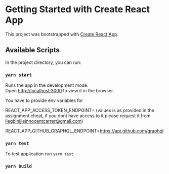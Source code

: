 # Getting Started with Create React App

This project was bootstrapped with [Create React App](https://github.com/facebook/create-react-app).

## Available Scripts

In the project directory, you can run:

### `yarn start`

Runs the app in the development mode.\
Open [http://localhost:3000](http://localhost:3000) to view it in the browser.

You have to provide env variables for 

REACT_APP_ACCESS_TOKEN_ENDPOINT= (values is as provided in the assignment cheat, if you dont have access to it please request it from ilegbinijieinnocentcarrer@gmail.com)

REACT_APP_GITHUB_GRAPHQL_ENDPOINT=https://api.github.com/graphql


### `yarn test`

To test application run 
`yarn test `

### `yarn build`

